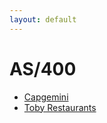 ```yaml
---
layout: default
---
```

# AS/400
* [Capgemini](/assignments/Capgemini.html)
* [Toby Restaurants](/assignments/Toby%20Restaurants.html)
